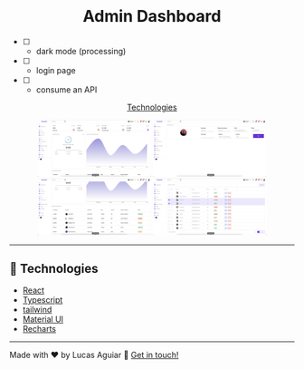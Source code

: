 <div align="center">
  <br />
  <h1>Admin Dashboard</h1>
</div>

- [ ] - dark mode (processing)
- [ ] - login page
- [ ] - consume an API

<p align="center">
  <a href="#rocket-technologies">Technologies</a>
</p>

<p align="center">
  <img src="src/assets/image-1.png" width="200" /> 
  <img src="src/assets/image-4.png" width="200" />
  <img src="src/assets/image-2.png" width="200" />
  <img src="src/assets/image-3.png" width="200" />
</p>

---

## :rocket: Technologies

- [React](https://reactjs.org/)
- [Typescript](https://www.typescriptlang.org)
- [tailwind](https://tailwindcss.com/)
- [Material UI](https://mui.com/)
- [Recharts](https://recharts.org/)

---

Made with ♥ by Lucas Aguiar :wave: [Get in touch!](https://www.linkedin.com/in/lucasaguiiar)
